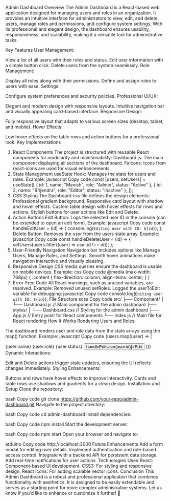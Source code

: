 Admin Dashboard
Overview
The Admin Dashboard is a React-based web application designed for managing users and roles in an organization. It provides an intuitive interface for administrators to view, edit, and delete users, manage roles and permissions, and configure system settings. With its professional and elegant design, the dashboard ensures usability, responsiveness, and scalability, making it a versatile tool for administrative tasks.

Key Features
User Management:

View a list of all users with their roles and status.
Edit user information with a simple button click.
Delete users from the system seamlessly.
Role Management:

Display all roles along with their permissions.
Define and assign roles to users with ease.
Settings:

Configure system preferences and security policies.
Professional UI/UX:

Elegant and modern design with responsive layouts.
Intuitive navigation bar and visually appealing card-based interface.
Responsive Design:

Fully responsive layout that adapts to various screen sizes (desktop, tablet, and mobile).
Hover Effects:

Low hover effects on the table rows and action buttons for a professional look.
Key Implementations
1. React Components
The project is structured with reusable React components for modularity and maintainability:
Dashboard.js: The main component displaying all sections of the dashboard.
FaIcons: Icons from react-icons are used for visual enhancements.
2. State Management
useState Hook:
Manages the state for users and roles.
Example:
javascript
Copy code
const [users, setUsers] = useState([
  { id: 1, name: "Manish", role: "Admin", status: "Active" },
  { id: 2, name: "Brijendra", role: "Editor", status: "Inactive" },
]);
3. CSS Styling
The Dashboard.css file defines the design elements:
Professional gradient background.
Responsive card layout with shadow and hover effects.
Custom table design with hover effects for rows and actions.
Stylish buttons for user actions like Edit and Delete.
4. Action Buttons
Edit Button:
Logs the selected user ID in the console (can be extended to open an edit form).
Example:
javascript
Copy code
const handleEditUser = (id) => {
  console.log(`Editing user with ID: ${id}`);
};
Delete Button:
Removes the user from the users state array.
Example:
javascript
Copy code
const handleDeleteUser = (id) => {
  setUsers(users.filter((user) => user.id !== id));
};
5. User-Friendly Navigation
Navigation bar includes options like Manage Users, Manage Roles, and Settings.
Smooth hover animations make navigation interactive and visually pleasing.
6. Responsive Design
CSS media queries ensure the dashboard is usable on mobile devices.
Example:
css
Copy code
@media (max-width: 768px) {
  .content {
    flex-direction: column;
    align-items: center;
  }
}
7. Error-Free Code
All React warnings, such as unused variables, are resolved.
Example:
Removed unused setRoles.
Logged the userToEdit variable for debugging:
javascript
Copy code
console.log(`Editing user with ID: ${id}`);
File Structure
scss
Copy code
src/
├── Component/
│   └── Dashboard.js      // Main component for the admin dashboard
├── styles/
│   └── Dashboard.css      // Styling for the admin dashboard
├── App.js                // Entry point for React components
└── index.js              // Main file for React rendering
How It Works
Rendering Users and Roles:

The dashboard renders user and role data from the state arrays using the map() function.
Example:
javascript
Copy code
{users.map((user) => (
  <tr key={user.id}>
    <td>{user.name}</td>
    <td>{user.role}</td>
    <td>{user.status}</td>
    <td>
      <button onClick={() => handleEditUser(user.id)}>Edit</button>
    </td>
  </tr>
))}
Dynamic Interactions:

Edit and Delete actions trigger state updates, ensuring the UI reflects changes immediately.
Styling Enhancements:

Buttons and rows have hover effects to improve interactivity.
Cards and table rows use shadows and gradients for a clean design.
Installation and Setup
Clone the repository:

bash
Copy code
git clone https://github.com/your-repo/admin-dashboard.git
Navigate to the project directory:

bash
Copy code
cd admin-dashboard
Install dependencies:

bash
Copy code
npm install
Start the development server:

bash
Copy code
npm start
Open your browser and navigate to:

arduino
Copy code
http://localhost:3000
Future Enhancements
Add a form modal for editing user details.
Implement authentication and role-based access control.
Integrate with a backend API for persistent data storage.
Add real-time notifications for user actions.
Technologies Used
React: Component-based UI development.
CSS3: For styling and responsive design.
React Icons: For adding scalable vector icons.
Conclusion
This Admin Dashboard is a robust and professional application that combines functionality with aesthetics. It is designed to be easily extendable and serves as a starting point for more complex administrative systems. Let us know if you'd like to enhance or customize it further! 🚀

